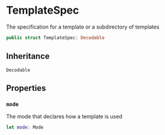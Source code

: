 # TemplateSpec

The specification for a template or a subdirectory of templates

``` swift
public struct TemplateSpec: Decodable
```

## Inheritance

`Decodable`

## Properties

### `mode`

The mode that declares how a template is used

``` swift
let mode: Mode
```
